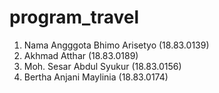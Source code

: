 # program_travel
 1. Nama Angggota Bhimo Arisetyo (18.83.0139) 
 2. Akhmad Atthar (18.83.0189)
 3. Moh. Sesar Abdul Syukur (18.83.0156) 
 4. Bertha Anjani Maylinia (18.83.0174)
